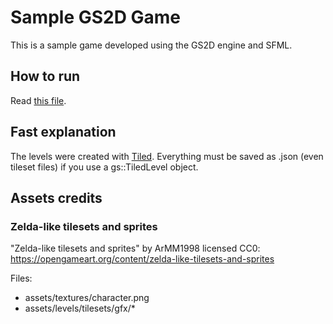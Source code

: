 # Sample GS2D Game

This is a sample game developed using the GS2D engine and SFML.

## How to run

Read [this file](https://github.com/murilobnt/gs2d_engine/blob/master/.github/installation.md#check-if-the-sample-is-working).

## Fast explanation

The levels were created with [Tiled](https://www.mapeditor.org/). Everything must be saved as .json (even tileset files) if you use a gs::TiledLevel object.

## Assets credits

### Zelda-like tilesets and sprites

"Zelda-like tilesets and sprites" by ArMM1998 licensed CC0: https://opengameart.org/content/zelda-like-tilesets-and-sprites

Files:
- assets/textures/character.png
- assets/levels/tilesets/gfx/*
